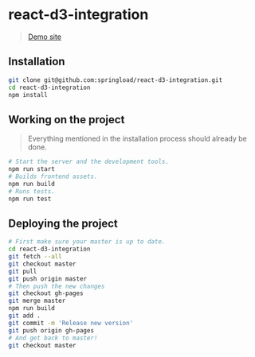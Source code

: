 react-d3-integration
==============

>[Demo site](https://springload.github.io/react-d3-integration/)

## Installation

```sh
git clone git@github.com:springload/react-d3-integration.git
cd react-d3-integration
npm install
```

## Working on the project

> Everything mentioned in the installation process should already be done.

```sh
# Start the server and the development tools.
npm run start
# Builds frontend assets.
npm run build
# Runs tests.
npm run test
```

## Deploying the project

```sh
# First make sure your master is up to date.
cd react-d3-integration
git fetch --all
git checkout master
git pull
git push origin master
# Then push the new changes
git checkout gh-pages
git merge master
npm run build
git add .
git commit -m 'Release new version'
git push origin gh-pages
# And get back to master!
git checkout master
```
